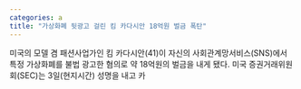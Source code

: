 ```yaml
---
categories: a
title: "가상화폐 뒷광고 걸린 킴 카다시안 18억원 벌금 폭탄"
---
```

미국의 모델 겸 패션사업가인 킴 카다시안(41)이 자신의 사회관계망서비스(SNS)에서 특정 가상화폐를 불법 광고한 혐의로 약 18억원의 벌금을 내게 됐다. 미국 증권거래위원회(SEC)는 3일(현지시간) 성명을 내고 카